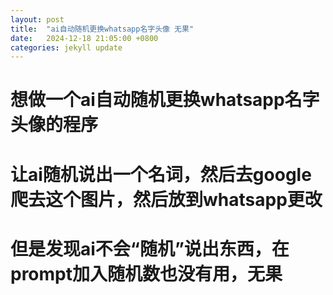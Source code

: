 ```yaml
---
layout: post
title:  "ai自动随机更换whatsapp名字头像 无果"
date:   2024-12-18 21:05:00 +0800
categories: jekyll update
---
```


# 想做一个ai自动随机更换whatsapp名字头像的程序
# 让ai随机说出一个名词，然后去google爬去这个图片，然后放到whatsapp更改
# 但是发现ai不会“随机”说出东西，在prompt加入随机数也没有用，无果
